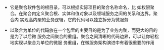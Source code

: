 - 它是聚合软件包的根目录，可以根据实际项目的聚合名称命名，比
如权限聚合。在聚合内定义聚合根、实体和值对象以及领域服务之间的关系和边界。聚合内
实现高内聚的业务逻辑，它的代码可以独立拆分为微服务

- 以聚合为单位的代码放在一个包里的主要目的是为了业务内聚，而更大的目的是为了以后微
服务之间聚合的重组。聚合之间清晰的代码边界，可以让你轻松地实现以聚合为单位的微服
务重组，在微服务架构演进中有着很重要的作用
